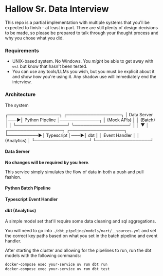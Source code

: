 # Hallow Sr. Data Interview

This repo is a partial implementation with multiple systems that you'll be expected to finish - at least in part. There are still plenty of design decisions to be made, so please be prepared to talk through your thought process and why you chose what you did.

### Requirements

- UNIX-based system. No Windows. You _might_ be able to get away with `wsl` but know that hasn't been tested.
- You can use any tools/LLMs you wish, but you must be explicit about it and show _how_ you're using it. Any shadow use will immediately end the interview.


### Architecture

The system 

┌─────────────────┐    ┌──────────────────┐
│   Data Server   │───▶│  Python Pipeline │─────────────┐
│   (Mock APIs)   │    │   (Batch)        │             │
└─────────────────┘    └──────────────────┘             │
           │                                            ▼
           │           ┌──────────────────┐    ┌──────────────────┐
           └──────────▶│  Typescript      │───▶│       dbt        │
                       │   Event Handler  │    │   (Analytics)    │
                       └──────────────────┘    └──────────────────┘

#### Data Server

**No changes will be required by you here**.

This service simply simulates the flow of data in both a push and pull fashion.


#### Python Batch Pipeline




#### Typescript Event Handler



#### dbt (Analytics)

A simple model set that'll require some data cleaning and sql aggregations.

You will need to go into `./dbt_pipeline/models/mart/__sources.yml` and set the correct key paths based on what you set in the batch pipeline and event handler.

After starting the cluster and allowing for the pipelines to run, run the dbt models with the following commands:

```bash
docker-compose exec your-service uv run dbt run
docker-compose exec your-service uv run dbt test
```
